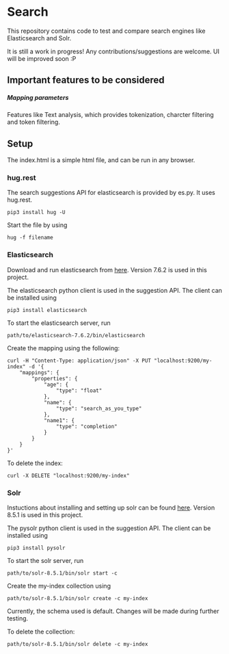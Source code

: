 # Search
This repository contains code to test and compare search engines like Elasticsearch and Solr.

It is still a work in progress! Any contributions/suggestions are welcome. UI will be improved soon :P

## Important features to be considered

##### Mapping parameters
Features like Text analysis, which provides tokenization, charcter filtering and token filtering.

## Setup
The index.html is a simple html file, and can be run in any browser.

### hug.rest
The search suggestions API for elasticsearch is provided by es.py. It uses hug.rest.

    pip3 install hug -U

Start the file by using

    hug -f filename

### Elasticsearch
Download and run elasticsearch from [here](https://www.elastic.co/downloads/elasticsearch). Version 7.6.2 is used in this project.

The elasticsearch python client is used in the suggestion API. The client can be installed using

    pip3 install elasticsearch

To start the elasticsearch server, run

    path/to/elasticsearch-7.6.2/bin/elasticsearch

Create the mapping using the following:

    curl -H "Content-Type: application/json" -X PUT "localhost:9200/my-index" -d '{
        "mappings": {
            "properties": {
                "age": {
                    "type": "float"
                },
                "name": {
                    "type": "search_as_you_type"
                },
                "name1": {
                    "type": "completion"
                }
            }
        }
    }'

To delete the index:

    curl -X DELETE "localhost:9200/my-index"


### Solr
Instuctions about installing and setting up solr can be found [here](https://lucene.apache.org/solr/guide/8_5/solr-tutorial.html). Version 8.5.1 is used in this project.

The pysolr python client is used in the suggestion API. The client can be installed using

    pip3 install pysolr

To start the solr server, run

    path/to/solr-8.5.1/bin/solr start -c

Create the my-index collection using

    path/to/solr-8.5.1/bin/solr create -c my-index

Currently, the schema used is default. Changes will be made during further testing.

To delete the collection:

    path/to/solr-8.5.1/bin/solr delete -c my-index